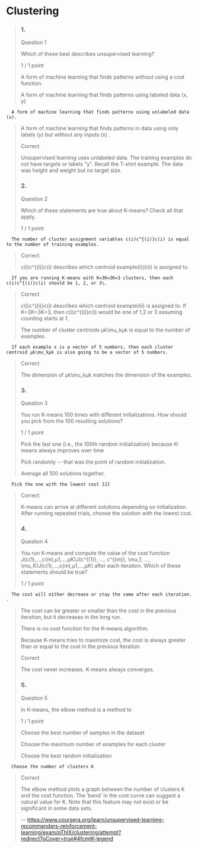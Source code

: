 # Clustering
> ### 1.
> 
> Question 1
> 
> Which of these best describes unsupervised learning?
> 
> 1 / 1 point
> 
>  A form of machine learning that finds patterns without using a cost function. 
> 
>  A form of machine learning that finds patterns using labeled data (x, y) 
> 

      A form of machine learning that finds patterns using unlabeled data (x). 
> 
>  A form of machine learning that finds patterns in data using only labels (y) but without any inputs (x) . 
> 
> Correct
> 
> Unsupervised learning uses unlabeled data. The training examples do not have targets or labels "y". Recall the T-shirt example. The data was height and weight but no target size.
> 
> ### 2.
> 
> Question 2
> 
> Which of these statements are true about K-means? Check all that apply.
> 
> 1 / 1 point
> 

      The number of cluster assignment variables c(i)c^{(i)}c(i) is equal to the number of training examples. 
> 
> Correct
> 
> c(i)c^{(i)}c(i) describes which centroid example(i)(i)(i) is assigned to.
> 

      If you are running K-means with K=3K=3K=3 clusters, then each c(i)c^{(i)}c(i) should be 1, 2, or 3\. 
> 
> Correct
> 
> c(i)c^{(i)}c(i) describes which centroid example(iii) is assigned to. If K=3K=3K=3, then c(i)c^{(i)}c(i) would be one of 1,2 or 3 assuming counting starts at 1.
> 
>  The number of cluster centroids μk\mu_kμk​ is equal to the number of examples. 
> 

      If each example x is a vector of 5 numbers, then each cluster centroid μk\mu_kμk​ is also going to be a vector of 5 numbers. 
> 
> Correct
> 
> The dimension of μk\mu_kμk​ matches the dimension of the examples.
> 
> ### 3.
> 
> Question 3
> 
> You run K-means 100 times with different initializations. How should you pick from the 100 resulting solutions?
> 
> 1 / 1 point
> 
>  Pick the last one (i.e., the 100th random initialization) because K-means always improves over time 
> 
>  Pick randomly -- that was the point of random initialization. 
> 
>  Average all 100 solutions together. 
> 

      Pick the one with the lowest cost JJJ 
> 
> Correct
> 
> K-means can arrive at different solutions depending on initialization. After running repeated trials, choose the solution with the lowest cost.
> 
> ### 4.
> 
> Question 4
> 
> You run K-means and compute the value of the cost function J(c(1),…,c(m),μ1,…,μK)J(c^{(1)}, …, c^{(m)}, \mu_1, …, \mu_K)J(c(1),…,c(m),μ1​,…,μK​) after each iteration. Which of these statements should be true?
> 
> 1 / 1 point
> 

      The cost will either decrease or stay the same after each iteration. . 
> 
>  The cost can be greater or smaller than the cost in the previous iteration, but it decreases in the long run. 
> 
>  There is no cost function for the K-means algorithm. 
> 
>  Because K-means tries to maximize cost, the cost is always greater than or equal to the cost in the previous iteration. 
> 
> Correct
> 
> The cost never increases. K-means always converges.
> 
> ### 5.
> 
> Question 5
> 
> In K-means, the elbow method is a method to
> 
> 1 / 1 point
> 
>  Choose the best number of samples in the dataset 
> 
>  Choose the maximum number of examples for each cluster 
> 
>  Choose the best random initialization 
> 

      Choose the number of clusters K 
> 
> Correct
> 
> The elbow method plots a graph between the number of clusters K and the cost function. The ‘bend’ in the cost curve can suggest a natural value for K. Note that this feature may not exist or be significant in some data sets.
>
> -- https://www.coursera.org/learn/unsupervised-learning-recommenders-reinforcement-learning/exam/pThlX/clustering/attempt?redirectToCover=true#4fcmtK-legend
